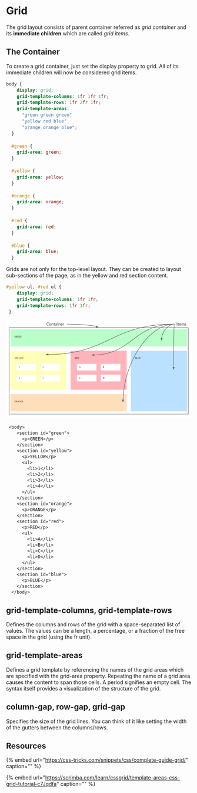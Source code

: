 # Grid

The grid layout consists of parent container referred as _grid container_ and its **immediate children** which are called _grid items_.

## The Container

To create a grid container, just set the display property to grid. All of its immediate children will now be considered grid items.

```css
body {
    display: grid;
    grid-template-columns: 1fr 1fr 1fr; 
    grid-template-rows: 1fr 2fr 1fr;
    grid-template-areas: 
      "green green green"
      "yellow red blue"
      "orange orange blue";
  }

  #green {
    grid-area: green;
  }

  #yellow {
    grid-area: yellow;
  }

  #orange {
    grid-area: orange;
  }

  #red {
    grid-area: red;
  }

  #blue {
    grid-area: blue;
  }
```

Grids are not only for the top-level layout. They can be created to layout sub-sections of the page, as in the yellow and red section content.

```css
#yellow ul, #red ul {
    display: grid;
    grid-template-columns: 1fr 1fr; 
    grid-template-rows: 1fr 1fr;
 }
```

![](../../.gitbook/assets/image%20%2881%29.png)

```markup
 <body>
    <section id="green">
      <p>GREEN</p>
    </section>
    <section id="yellow">
      <p>YELLOW</p>
      <ul>
        <li>1</li>
        <li>2</li>
        <li>3</li>
        <li>4</li>
      </ul>
    </section>
    <section id="orange">
      <p>ORANGE</p>
    </section>
    <section id="red">
      <p>RED</p>
      <ul>
        <li>A</li>
        <li>B</li>
        <li>C</li>
        <li>D</li>
      </ul>
    </section>
    <section id="blue">
      <p>BLUE</p>
    </section>
  </body>
```

## grid-template-columns, grid-template-rows

Defines the columns and rows of the grid with a space-separated list of values. The values can be a length, a percentage, or a fraction of the free space in the grid \(using the fr unit\).

## grid-template-areas

Defines a grid template by referencing the names of the grid areas which are specified with the grid-area property. Repeating the name of a grid area causes the content to span those cells. A period signifies an empty cell. The syntax itself provides a visualization of the structure of the grid.

## column-gap, row-gap, grid-gap

Specifies the size of the grid lines. You can think of it like setting the width of the gutters between the columns/rows.

## Resources

{% embed url="https://css-tricks.com/snippets/css/complete-guide-grid/" caption="" %}

{% embed url="https://scrimba.com/learn/cssgrid/template-areas-css-grid-tutorial-c7Jqdfa" caption="" %}


